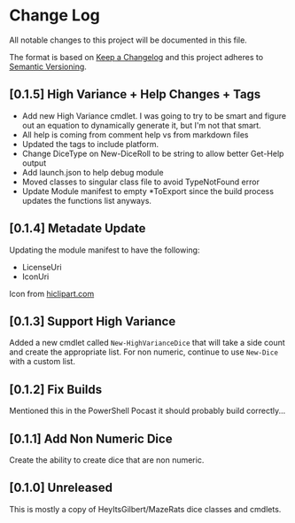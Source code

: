 # Change Log

All notable changes to this project will be documented in this file.

The format is based on [Keep a Changelog](http://keepachangelog.com/)
and this project adheres to [Semantic Versioning](http://semver.org/).

## [0.1.5] High Variance + Help Changes + Tags

- Add new High Variance cmdlet. I was going to try to be smart and figure out an
  equation to dynamically generate it, but I'm not that smart.
- All help is coming from comment help vs from markdown files
- Updated the tags to include platform.
- Change DiceType on New-DiceRoll to be string to allow better Get-Help output
- Add launch.json to help debug module
- Moved classes to singular class file to avoid TypeNotFound error
- Update Module manifest to empty *ToExport since the build process updates the
  functions list anyways.

## [0.1.4] Metadate Update

Updating the module manifest to have the following:

- LicenseUri
- IconUri

Icon from [hiclipart.com](https://www.hiclipart.com/free-transparent-background-png-clipart-pvmww)

## [0.1.3] Support High Variance

Added a new cmdlet called `New-HighVarianceDice` that will take a side count and
create the appropriate list. For non numeric, continue to use `New-Dice` with a
custom list.

## [0.1.2] Fix Builds

Mentioned this in the PowerShell Pocast it should probably build correctly...

## [0.1.1] Add Non Numeric Dice

Create the ability to create dice that are non numeric.

## [0.1.0] Unreleased

This is mostly a copy of HeyItsGilbert/MazeRats dice classes and cmdlets.
